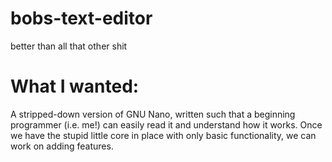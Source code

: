 # bobs-text-editor
better than all that other shit

# What I wanted:
A stripped-down version of GNU Nano, written such that a beginning programmer (i.e. me!) can easily read it and understand how it works. Once we have the stupid little core in place with only basic functionality, we can work on adding features.
